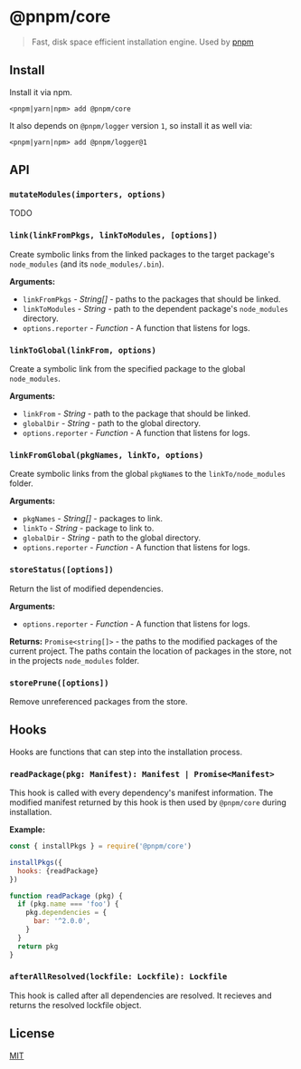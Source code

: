 # @pnpm/core

> Fast, disk space efficient installation engine. Used by [pnpm](https://github.com/pnpm/pnpm)

## Install

Install it via npm.

```
<pnpm|yarn|npm> add @pnpm/core
```

It also depends on `@pnpm/logger` version `1`, so install it as well via:

```
<pnpm|yarn|npm> add @pnpm/logger@1
```

## API

### `mutateModules(importers, options)`

TODO

### `link(linkFromPkgs, linkToModules, [options])`

Create symbolic links from the linked packages to the target package's `node_modules` (and its `node_modules/.bin`).

**Arguments:**

* `linkFromPkgs` - *String[]* - paths to the packages that should be linked.
* `linkToModules` - *String* - path to the dependent package's `node_modules` directory.
* `options.reporter` - *Function* - A function that listens for logs.

### `linkToGlobal(linkFrom, options)`

Create a symbolic link from the specified package to the global `node_modules`.

**Arguments:**

* `linkFrom` - *String* - path to the package that should be linked.
* `globalDir` - *String* - path to the global directory.
* `options.reporter` - *Function* - A function that listens for logs.

### `linkFromGlobal(pkgNames, linkTo, options)`

Create symbolic links from the global `pkgName`s to the `linkTo/node_modules` folder.

**Arguments:**

* `pkgNames` - *String[]* - packages to link.
* `linkTo` - *String* - package to link to.
* `globalDir` - *String* - path to the global directory.
* `options.reporter` - *Function* - A function that listens for logs.

### `storeStatus([options])`

Return the list of modified dependencies.

**Arguments:**

* `options.reporter` - *Function* - A function that listens for logs.

**Returns:** `Promise<string[]>` - the paths to the modified packages of the current project. The paths contain the location of packages in the store,
not in the projects `node_modules` folder.

### `storePrune([options])`

Remove unreferenced packages from the store.

## Hooks

Hooks are functions that can step into the installation process.

### `readPackage(pkg: Manifest): Manifest | Promise<Manifest>`

This hook is called with every dependency's manifest information.
The modified manifest returned by this hook is then used by `@pnpm/core` during installation.

**Example:**

```js
const { installPkgs } = require('@pnpm/core')

installPkgs({
  hooks: {readPackage}
})

function readPackage (pkg) {
  if (pkg.name === 'foo') {
    pkg.dependencies = {
      bar: '^2.0.0',
    }
  }
  return pkg
}
```

### `afterAllResolved(lockfile: Lockfile): Lockfile`

This hook is called after all dependencies are resolved. It recieves and returns the resolved lockfile object.

## License

[MIT](LICENSE)
